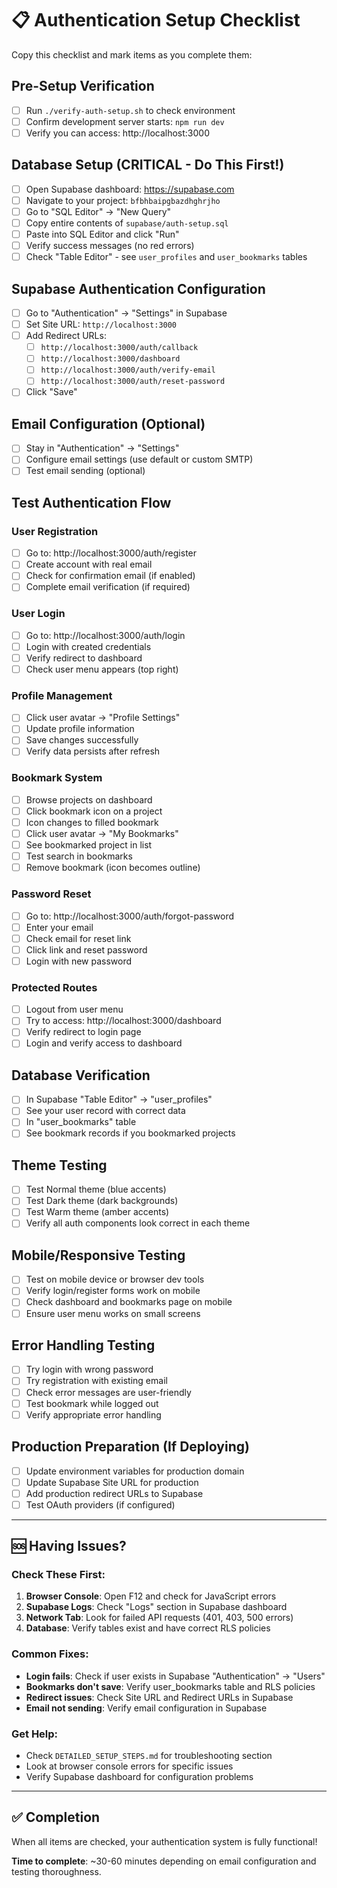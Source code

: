 # 📋 Authentication Setup Checklist

Copy this checklist and mark items as you complete them:

## Pre-Setup Verification
- [ ] Run `./verify-auth-setup.sh` to check environment
- [ ] Confirm development server starts: `npm run dev`
- [ ] Verify you can access: http://localhost:3000

## Database Setup (CRITICAL - Do This First!)
- [ ] Open Supabase dashboard: https://supabase.com
- [ ] Navigate to your project: `bfbhbaipgbazdhghrjho`
- [ ] Go to "SQL Editor" → "New Query"
- [ ] Copy entire contents of `supabase/auth-setup.sql`
- [ ] Paste into SQL Editor and click "Run"
- [ ] Verify success messages (no red errors)
- [ ] Check "Table Editor" - see `user_profiles` and `user_bookmarks` tables

## Supabase Authentication Configuration
- [ ] Go to "Authentication" → "Settings" in Supabase
- [ ] Set Site URL: `http://localhost:3000`
- [ ] Add Redirect URLs:
  - [ ] `http://localhost:3000/auth/callback`
  - [ ] `http://localhost:3000/dashboard`
  - [ ] `http://localhost:3000/auth/verify-email`
  - [ ] `http://localhost:3000/auth/reset-password`
- [ ] Click "Save"

## Email Configuration (Optional)
- [ ] Stay in "Authentication" → "Settings"
- [ ] Configure email settings (use default or custom SMTP)
- [ ] Test email sending (optional)

## Test Authentication Flow

### User Registration
- [ ] Go to: http://localhost:3000/auth/register
- [ ] Create account with real email
- [ ] Check for confirmation email (if enabled)
- [ ] Complete email verification (if required)

### User Login
- [ ] Go to: http://localhost:3000/auth/login
- [ ] Login with created credentials
- [ ] Verify redirect to dashboard
- [ ] Check user menu appears (top right)

### Profile Management
- [ ] Click user avatar → "Profile Settings"
- [ ] Update profile information
- [ ] Save changes successfully
- [ ] Verify data persists after refresh

### Bookmark System
- [ ] Browse projects on dashboard
- [ ] Click bookmark icon on a project
- [ ] Icon changes to filled bookmark
- [ ] Click user avatar → "My Bookmarks"
- [ ] See bookmarked project in list
- [ ] Test search in bookmarks
- [ ] Remove bookmark (icon becomes outline)

### Password Reset
- [ ] Go to: http://localhost:3000/auth/forgot-password
- [ ] Enter your email
- [ ] Check email for reset link
- [ ] Click link and reset password
- [ ] Login with new password

### Protected Routes
- [ ] Logout from user menu
- [ ] Try to access: http://localhost:3000/dashboard
- [ ] Verify redirect to login page
- [ ] Login and verify access to dashboard

## Database Verification
- [ ] In Supabase "Table Editor" → "user_profiles"
- [ ] See your user record with correct data
- [ ] In "user_bookmarks" table
- [ ] See bookmark records if you bookmarked projects

## Theme Testing
- [ ] Test Normal theme (blue accents)
- [ ] Test Dark theme (dark backgrounds)
- [ ] Test Warm theme (amber accents)
- [ ] Verify all auth components look correct in each theme

## Mobile/Responsive Testing
- [ ] Test on mobile device or browser dev tools
- [ ] Verify login/register forms work on mobile
- [ ] Check dashboard and bookmarks page on mobile
- [ ] Ensure user menu works on small screens

## Error Handling Testing
- [ ] Try login with wrong password
- [ ] Try registration with existing email
- [ ] Check error messages are user-friendly
- [ ] Test bookmark while logged out
- [ ] Verify appropriate error handling

## Production Preparation (If Deploying)
- [ ] Update environment variables for production domain
- [ ] Update Supabase Site URL for production
- [ ] Add production redirect URLs to Supabase
- [ ] Test OAuth providers (if configured)

---

## 🆘 Having Issues?

### Check These First:
1. **Browser Console**: Open F12 and check for JavaScript errors
2. **Supabase Logs**: Check "Logs" section in Supabase dashboard
3. **Network Tab**: Look for failed API requests (401, 403, 500 errors)
4. **Database**: Verify tables exist and have correct RLS policies

### Common Fixes:
- **Login fails**: Check if user exists in Supabase "Authentication" → "Users"
- **Bookmarks don't save**: Verify user_bookmarks table and RLS policies
- **Redirect issues**: Check Site URL and Redirect URLs in Supabase
- **Email not sending**: Verify email configuration in Supabase

### Get Help:
- Check `DETAILED_SETUP_STEPS.md` for troubleshooting section
- Look at browser console errors for specific issues
- Verify Supabase dashboard for configuration problems

---

## ✅ Completion
When all items are checked, your authentication system is fully functional!

**Time to complete**: ~30-60 minutes depending on email configuration and testing thoroughness.
